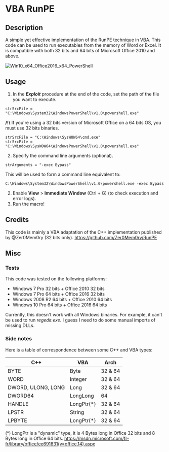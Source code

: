 # VBA RunPE

## Description 
A simple yet effective implementation of the RunPE technique in VBA. This code can be used to run executables from the memory of Word or Excel. It is compatible with both 32 bits and 64 bits of Microsoft Office 2010 and above.   


![Win10_x64_Office2016_x64_PowerShell](https://github.com/itm4n/VBA-RunPE/raw/master/screenshots/01_Win10_x64_Office2016_x64_PowerShell.png)

## Usage
1) In the ___Exploit___ procedure at the end of the code, set the path of the file you want to execute. 
```
strSrcFile = "C:\Windows\System32\WindowsPowerShell\v1.0\powershell.exe"
```
__/!\\__ If you're using a 32 bits version of Microsoft Office on a 64 bits OS, you must use 32 bits binaries. 
```
strSrcFile = "C:\Windows\SysWOW64\cmd.exe"
strSrcFile = "C:\Windows\SysWOW64\WindowsPowerShell\v1.0\powershell.exe"
```
2) Specify the command line arguments (optional).
```
strArguments = "-exec Bypass"
```
This will be used to form a command line equivalent to:
```
C:\Windows\System32\WindowsPowerShell\v1.0\powershell.exe -exec Bypass
```
2) Enable __View__ > __Immediate Window__ (Ctrl + G) (to check execution and error logs).
3) Run the macro!

## Credits
This code is mainly a VBA adaptation of the C++ implementation published by @Zer0Mem0ry (32 bits only).
https://github.com/Zer0Mem0ry/RunPE

## Misc

### Tests
This code was tested on the following platforms:
- Windows 7 Pro 32 bits + Office 2010 32 bits
- Windows 7 Pro 64 bits + Office 2016 32 bits
- Windows 2008 R2 64 bits + Office 2010 64 bits
- Windows 10 Pro 64 bits + Office 2016 64 bits

Currently, this doesn't work with all Windows binaries. For example, it can't be used to run _regedit.exe_. I guess I need to do some manual imports of missing DLLs.

### Side notes
Here is a table of correspondence between some C++ and VBA types:

| C++ | VBA | Arch |
| --- | --- | --- |
| BYTE | Byte | 32 & 64 |
| WORD | Integer | 32 & 64 |
| DWORD, ULONG, LONG | Long | 32 & 64 |
| DWORD64 | LongLong | 64 |
| HANDLE | LongPtr(\*) | 32 & 64
| LPSTR | String | 32 & 64 |
| LPBYTE | LongPtr(\*) | 32 & 64 |

(\*) LongPtr is a "dynamic" type, it is 4 Bytes long in Office 32 bits and 8 Bytes long in Office 64 bits. 
https://msdn.microsoft.com/fr-fr/library/office/ee691831(v=office.14).aspx 
